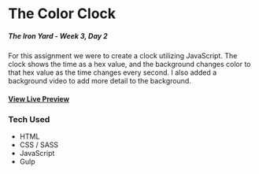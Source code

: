 # The Color Clock

##### The Iron Yard - Week 3, Day 2

For this assignment we were to create a clock utilizing JavaScript. The clock shows the time as a hex value, and the background changes color to that hex value as the time changes every second. I also added a background video to add more detail to the background. 

#### [View Live Preview](https://tomgobich.github.io/tiy_week3_day2_the_color_clock/)

### Tech Used

- HTML
- CSS / SASS
- JavaScript
- Gulp

